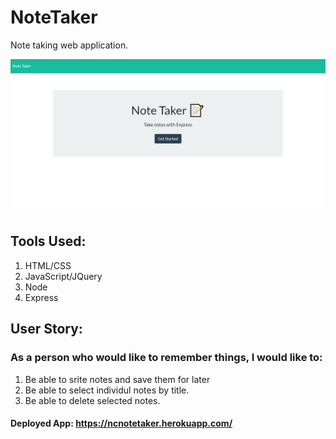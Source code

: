 # NoteTaker
Note taking web application.

![](./noteTaker.gif)

## Tools Used: 
1. HTML/CSS
2. JavaScript/JQuery
2. Node
3. Express

## User Story: 
### As a person who would like to remember things, I would like to:
1. Be able to srite notes and save them for later
2. Be able to select individul notes by title.
3. Be able to delete selected notes.

#### Deployed App: https://ncnotetaker.herokuapp.com/
